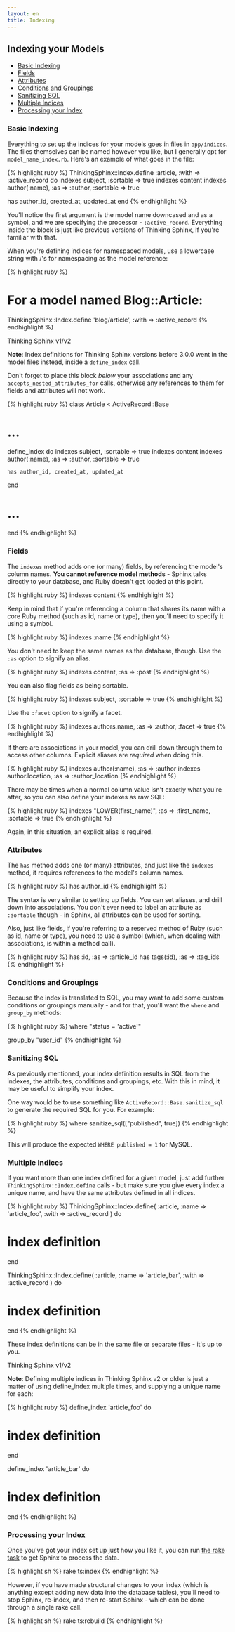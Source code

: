 ```yaml
---
layout: en
title: Indexing
---
```


## Indexing your Models

* [Basic Indexing](#basic)
* [Fields](#fields)
* [Attributes](#attributes)
* [Conditions and Groupings](#conditions)
* [Sanitizing SQL](#sql)
* [Multiple Indices](#multiple)
* [Processing your Index](#processing)

<h3 id="basic">Basic Indexing</h3>

Everything to set up the indices for your models goes in files in `app/indices`. The files themselves can be named however you like, but I generally opt for `model_name_index.rb`. Here's an example of what goes in the file:

{% highlight ruby %}
ThinkingSphinx::Index.define :article, :with => :active_record do
  indexes subject, :sortable => true
  indexes content
  indexes author(:name), :as => :author, :sortable => true

  has author_id, created_at, updated_at
end
{% endhighlight %}

You'll notice the first argument is the model name downcased and as a symbol, and we are specifying the processor - `:active_record`. Everything inside the block is just like previous versions of Thinking Sphinx, if you're familiar with that.

When you're defining indices for namespaced models, use a lowercase string with /'s for namespacing as the model reference:

{% highlight ruby %}
# For a model named Blog::Article:
ThinkingSphinx::Index.define 'blog/article', :with => :active_record
{% endhighlight %}

<div class="note">
  <p class="old">Thinking Sphinx v1/v2</p>

  <p><strong>Note</strong>: Index definitions for Thinking Sphinx versions before 3.0.0 went in the model files instead, inside a <code>define_index</code> call.</p>

  <p>Don't forget to place this block <em>below</em> your associations and any <code>accepts_nested_attributes_for</code> calls, otherwise any references to them for fields and attributes will not work.</p>

  {% highlight ruby %}
class Article < ActiveRecord::Base
  # ...

  define_index do
    indexes subject, :sortable => true
    indexes content
    indexes author(:name), :as => :author, :sortable => true

    has author_id, created_at, updated_at
  end

  # ...
end
{% endhighlight %}
</div>

<h3 id="fields">Fields</h3>

The `indexes` method adds one (or many) fields, by referencing the model's column names. **You cannot reference model methods** - Sphinx talks directly to your database, and Ruby doesn't get loaded at this point.

{% highlight ruby %}
indexes content
{% endhighlight %}

Keep in mind that if you're referencing a column that shares its name with a core Ruby method (such as id, name or type), then you'll need to specify it using a symbol.

{% highlight ruby %}
indexes :name
{% endhighlight %}

You don't need to keep the same names as the database, though. Use the `:as` option to signify an alias.

{% highlight ruby %}
indexes content, :as => :post
{% endhighlight %}

You can also flag fields as being sortable.

{% highlight ruby %}
indexes subject, :sortable => true
{% endhighlight %}

Use the `:facet` option to signify a facet.

{% highlight ruby %}
indexes authors.name, :as => :author, :facet => true
{% endhighlight %}

If there are associations in your model, you can drill down through them to access other columns. Explicit aliases are _required_ when doing this.

{% highlight ruby %}
indexes author(:name), :as => :author
indexes author.location, :as => :author_location
{% endhighlight %}

There may be times when a normal column value isn't exactly what you're after, so you can also define your indexes as raw SQL:

{% highlight ruby %}
indexes "LOWER(first_name)", :as => :first_name, :sortable => true
{% endhighlight %}

Again, in this situation, an explicit alias is required.

<h3 id="attributes">Attributes</h3>

The `has` method adds one (or many) attributes, and just like the `indexes` method, it requires references to the model's column names.

{% highlight ruby %}
has author_id
{% endhighlight %}

The syntax is very similar to setting up fields. You can set aliases, and drill down into associations. You don't ever need to label an attribute as `:sortable` though - in Sphinx, all attributes can be used for sorting.

Also, just like fields, if you're referring to a reserved method of Ruby (such as id, name or type), you need to use a symbol (which, when dealing with associations, is within a method call).

{% highlight ruby %}
has :id, :as => :article_id
has tags(:id), :as => :tag_ids
{% endhighlight %}

<h3 id="conditions">Conditions and Groupings</h3>

Because the index is translated to SQL, you may want to add some custom conditions or groupings manually - and for that, you'll want the `where` and `group_by` methods:

{% highlight ruby %}
where "status = 'active'"

group_by "user_id"
{% endhighlight %}

<h3 id="sql">Sanitizing SQL</h3>

As previously mentioned, your index definition results in SQL from the indexes, the attributes, conditions and groupings, etc. With this in mind, it may be useful to simplify your index.

One way would be to use something like `ActiveRecord::Base.sanitize_sql` to generate the required SQL for you. For example:

{% highlight ruby %}
where sanitize_sql(["published", true])
{% endhighlight %}

This will produce the expected `WHERE published = 1` for MySQL.

<h3 id="multiple">Multiple Indices</h3>

If you want more than one index defined for a given model, just add further `ThinkingSphinx::Index.define` calls - but make sure you give every index a unique name, and have the same attributes defined in all indices.

{% highlight ruby %}
ThinkingSphinx::Index.define(
  :article, :name => 'article_foo', :with => :active_record
) do
  # index definition
end

ThinkingSphinx::Index.define(
  :article, :name => 'article_bar', :with => :active_record
) do
  # index definition
end
{% endhighlight %}

These index definitions can be in the same file or separate files - it's up to you.

<div class="note">
  <p class="old">Thinking Sphinx v1/v2</p>

  <p><strong>Note</strong>: Defining multiple indices in Thinking Sphinx v2 or older is just a matter of using define_index multiple times, and supplying a unique name for each:</p>

  {% highlight ruby %}
define_index 'article_foo' do
  # index definition
end

define_index 'article_bar' do
  # index definition
end
{% endhighlight %}
</div>

<h3 id="processing">Processing your Index</h3>

Once you've got your index set up just how you like it, you can run [the rake task](rake_tasks.html) to get Sphinx to process the data.

{% highlight sh %}
rake ts:index
{% endhighlight %}

However, if you have made structural changes to your index (which is anything except adding new data into the database tables), you'll need to stop Sphinx, re-index, and then re-start Sphinx - which can be done through a single rake call.

{% highlight sh %}
rake ts:rebuild
{% endhighlight %}
